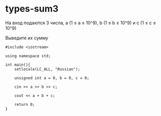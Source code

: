 # types-sum3

На вход подаются 3 числа, a (1 ≤ a ≤ 10^9), b (1 ≤ b ≤ 10^9) и c (1 ≤ c ≤ 10^9)

Выведите их сумму

```
#include <iostream>

using namespace std;

int main(){
	setlocale(LC_ALL, "Russian");

	unsigned int a = 0, b = 0, c = 0;

	cin >> a >> b >> c;

	cout << a + b + c;

	return 0;
}
```
